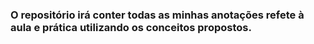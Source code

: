 ### O repositório irá conter todas as minhas anotações refete à aula e prática utilizando os conceitos propostos.

